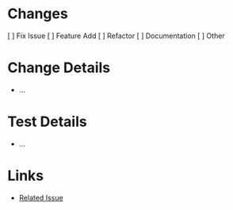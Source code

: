 # Changes
[ ] Fix Issue
[ ] Feature Add
[ ] Refactor
[ ] Documentation
[ ] Other

# Change Details
* ...

# Test Details
* ...

# Links
* [Related Issue](https://github.com/bonusbits/cloudformation_templates/issues/00)